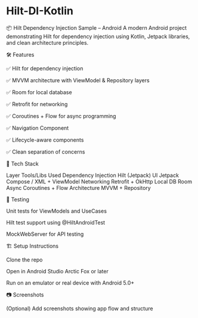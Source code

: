 # Hilt-DI-Kotlin
📦 Hilt Dependency Injection Sample – Android
A modern Android project demonstrating Hilt for dependency injection using Kotlin, Jetpack libraries, and clean architecture principles.

🛠️ Features

✅ Hilt for dependency injection

✅ MVVM architecture with ViewModel & Repository layers

✅ Room for local database

✅ Retrofit for networking

✅ Coroutines + Flow for async programming

✅ Navigation Component

✅ Lifecycle-aware components

✅ Clean separation of concerns

🚀 Tech Stack

Layer	Tools/Libs Used
Dependency Injection	Hilt (Jetpack)
UI	Jetpack Compose / XML + ViewModel
Networking	Retrofit + OkHttp
Local DB	Room
Async	Coroutines + Flow
Architecture	MVVM + Repository

🧪 Testing

Unit tests for ViewModels and UseCases

Hilt test support using @HiltAndroidTest

MockWebServer for API testing

🏗️ Setup Instructions

Clone the repo

Open in Android Studio Arctic Fox or later

Run on an emulator or real device with Android 5.0+

📷 Screenshots

(Optional) Add screenshots showing app flow and structure

